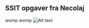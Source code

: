 ## SSIT opgaver fra Necolaj
womp womp
![Alt text](https://rpgifting.com/wp-content/uploads/2023/12/Baker-Pantheon-384657.jpg)

